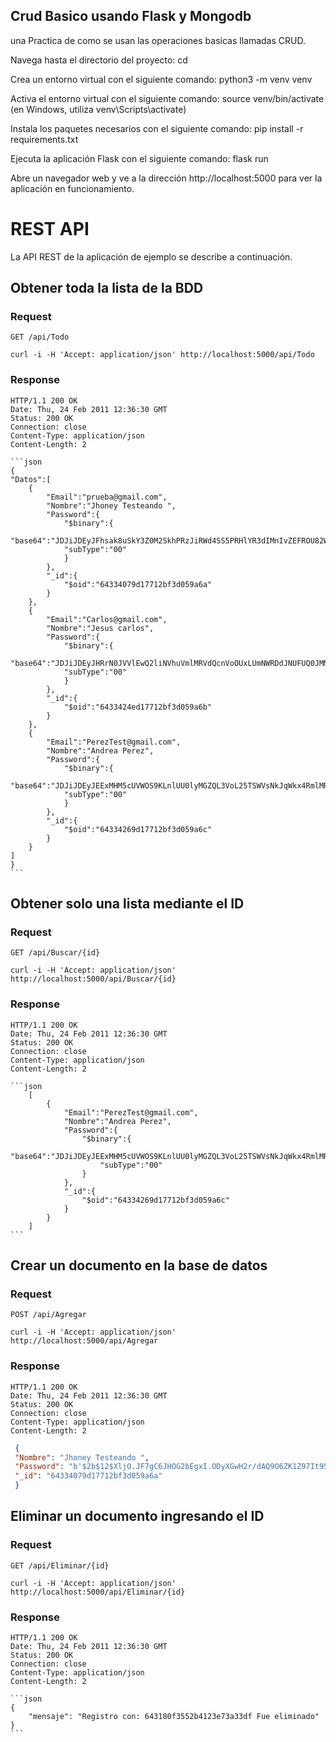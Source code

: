 
## Crud Basico usando Flask y Mongodb

una Practica de como se usan las operaciones basicas llamadas CRUD.

Navega hasta el directorio del proyecto: cd <directorio-NombreDelProyecto>

Crea un entorno virtual con el siguiente comando: python3 -m venv venv

Activa el entorno virtual con el siguiente comando: source venv/bin/activate (en Windows, utiliza venv\Scripts\activate)

Instala los paquetes necesarios con el siguiente comando: pip install -r requirements.txt

Ejecuta la aplicación Flask con el siguiente comando: flask run

Abre un navegador web y ve a la dirección http://localhost:5000 para ver la aplicación en funcionamiento.


# REST API

La API REST de la aplicación de ejemplo se describe a continuación.

## Obtener toda la lista de la BDD

### Request

`GET /api/Todo`

    curl -i -H 'Accept: application/json' http://localhost:5000/api/Todo

### Response

    HTTP/1.1 200 OK
    Date: Thu, 24 Feb 2011 12:36:30 GMT
    Status: 200 OK
    Connection: close
    Content-Type: application/json
    Content-Length: 2

    ```json
    {
    "Datos":[
        {
            "Email":"prueba@gmail.com",
            "Nombre":"Jhoney Testeando ",
            "Password":{
                "$binary":{
                "base64":"JDJiJDEyJFhsak8uSkY3Z0M2SkhPRzJiRWd4SS5PRHlYR3dIMnIvZEFROU82WksxWjk3SXQ5NWc0VzdP",
                "subType":"00"
                }
            },
            "_id":{
                "$oid":"64334079d17712bf3d059a6a"
            }
        },
        {
            "Email":"Carlos@gmail.com",
            "Nombre":"Jesus carlos",
            "Password":{
                "$binary":{
                "base64":"JDJiJDEyJHRrN0JVVlEwQ2liNVhuVmlMRVdQcnVoOUxLUmNWRDdJNUFUQ0JMM3NVNE93NEtRWjdzcWRt",
                "subType":"00"
                }
            },
            "_id":{
                "$oid":"6433424ed17712bf3d059a6b"
            }
        },
        {
            "Email":"PerezTest@gmail.com",
            "Nombre":"Andrea Perez",
            "Password":{
                "$binary":{
                "base64":"JDJiJDEyJEExMHM5cUVWOS9KLnlUU0lyMGZQL3VoL25TSWVsNkJqWkx4RmlMRVl5dU1vdzVjeHZqRHZt",
                "subType":"00"
                }
            },
            "_id":{
                "$oid":"64334269d17712bf3d059a6c"
            }
        }
    ]
    }
    ```


## Obtener solo una lista mediante el ID

### Request

`GET /api/Buscar/{id}`

    curl -i -H 'Accept: application/json' http://localhost:5000/api/Buscar/{id}
### Response

    HTTP/1.1 200 OK
    Date: Thu, 24 Feb 2011 12:36:30 GMT
    Status: 200 OK
    Connection: close
    Content-Type: application/json
    Content-Length: 2

    ```json
        [
            {
                "Email":"PerezTest@gmail.com",
                "Nombre":"Andrea Perez",
                "Password":{
                    "$binary":{
                        "base64":"JDJiJDEyJEExMHM5cUVWOS9KLnlUU0lyMGZQL3VoL25TSWVsNkJqWkx4RmlMRVl5dU1vdzVjeHZqRHZt",
                        "subType":"00"
                    }
                },
                "_id":{
                    "$oid":"64334269d17712bf3d059a6c"
                }
            }
        ]
    ```

## Crear un documento en la base de datos

### Request

`POST /api/Agregar`

    curl -i -H 'Accept: application/json' http://localhost:5000/api/Agregar
### Response

    HTTP/1.1 200 OK
    Date: Thu, 24 Feb 2011 12:36:30 GMT
    Status: 200 OK
    Connection: close
    Content-Type: application/json
    Content-Length: 2

   ```json
    {
    "Nombre": "Jhoney Testeando ",
    "Password": "b'$2b$12$XljO.JF7gC6JHOG2bEgxI.ODyXGwH2r/dAQ9O6ZK1Z97It95g4W7O'",
    "_id": "64334079d17712bf3d059a6a"
    }
   ```


## Eliminar un documento ingresando el ID

### Request

`GET /api/Eliminar/{id}`

    curl -i -H 'Accept: application/json' http://localhost:5000/api/Eliminar/{id}
### Response

    HTTP/1.1 200 OK
    Date: Thu, 24 Feb 2011 12:36:30 GMT
    Status: 200 OK
    Connection: close
    Content-Type: application/json
    Content-Length: 2

    ```json
    {
        "mensaje": "Registro con: 643180f3552b4123e73a33df Fue eliminado"
    }
    ```
